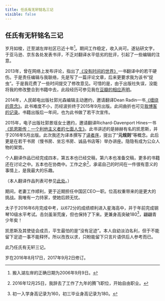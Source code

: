 ```yaml
---
title: 任氏有无轩铭名三记
visible: false
---
```


## 任氏有无轩铭名三记

岁月如梭，迁至湖左岸社区已近十年[^1]。期间工作稳定，收入尚可。遂钻研文字，于亚马逊、京东各处发表书评，不乏对翻译水平低劣的批评，引起了一些编辑的注意。

2013年，曾在网络上发布评论，指出了[《没有时间的世界》](https://rsywx.net/books/01751.html)一书翻译中的若干硬伤。于是责任编辑与我联络，先是写了一篇评论文章，后来更要求我为该书“捉虫”。于是我花费了一些时间提交了修改意见。可惜的是，由于出版社失误，没能将我的修改整合到书籍中去，此段经历可参见我在[豆瓣的相应声明](https://book.douban.com/review/7157149/)。

2014年，人民邮电出版社郭光森编辑主动邀约，邀请翻译Dean Radin一书[《缠绕的意念》](https://rsywx.net/books/01822.html)。此书难度不小，历经波折终于2015年9月出版。此间曲折也可见[我博客的记录](https://rsywx.net/wordpress/2015/09/21/note-on-entangled-minds-translation-and-publication)。书籍出版后一年间，也为此书做了若干次宣传。

2015年，电子出版社郭景瑶女士邀约，邀请翻译Richard-Davenport Hines一书[《凯恩斯传：一个利他主义者的七面人生》](https://rsywx.net/books/01855.html)。此书讲述的是赫赫有名的凯恩斯，并于2016年5月出版。此次我还为译本撰写了[译者序](https://rsywx.net/wordpress/2016/05/27/universal-man-translator-preface)，提出了“**元规则**”等概念。此后更是在若干书房（慢书房、坐忘书房、诚品书店等）举办讲座。隐隐有成为公众人物的架势。

个人翻译作品已经完成四本，第五本也已经交稿，第六本也准备交稿，更多的书籍还在讨论之中。五本也在协商中。工作之余[^2]，承诺自己的时间在一件很有意义的事情上，是我最大的乐趣。

（本人翻译作品列表可参见[此处](../translate)。）

期间，老妻工作顺利，更于近期担任中国区CEO一职。位高权重带来的是更大的挑战。我唯有一力持家，使她后顾无忧。

太子于2016年6月完成中考，以672分的成绩顺利进入星海高中，并于年前完成钢琴10级水平考试。击剑虽渐荒废，但也保持了下来。更兼身高突破180[^3]，翩翩青少年矣！

凯恩斯及其使徒会成员，平生最怕的是“没有足迹”。本人自幼淡泊名利，但于不能留下足迹一事不能释怀。所以孜孜以求，只盼能留下只言片语供后人参考而已。

此乃任氏有无轩三记。

岁在2016年8月17日，2017年9月2日修订。

[^1]: 搬入湖左岸的正确日期为2006年9月9日。
[^2]: 2016年12月25日，我辞去了工作了九年的腾飞职位，开始自由职业。
[^3]: 初一入学身高记录为160，初三毕业身高记录为180。
